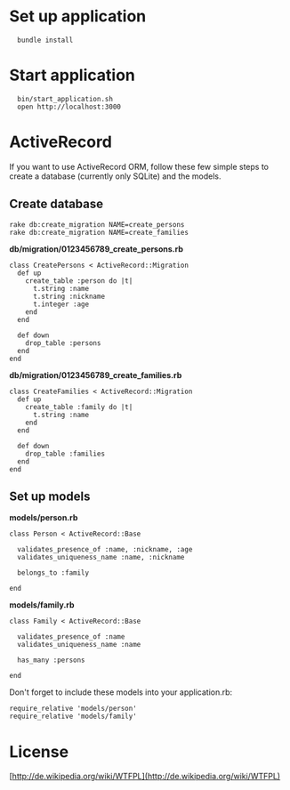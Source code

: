 # Set up application

```
  bundle install
```

# Start application

```
  bin/start_application.sh
  open http://localhost:3000
```

# ActiveRecord

If you want to use ActiveRecord ORM, follow these few simple steps to create a database (currently only SQLite) and the models.

## Create database

	rake db:create_migration NAME=create_persons
	rake db:create_migration NAME=create_families
	
**db/migration/0123456789_create_persons.rb**

	class CreatePersons < ActiveRecord::Migration
	  def up
	    create_table :person do |t|
	      t.string :name
	      t.string :nickname
	      t.integer :age
	    end
	  end
	
	  def down
	    drop_table :persons
	  end
	end

**db/migration/0123456789_create_families.rb**

	class CreateFamilies < ActiveRecord::Migration
	  def up
	    create_table :family do |t|
	      t.string :name
	    end
	  end
	
	  def down
	    drop_table :families
	  end
	end

## Set up models

**models/person.rb**

	class Person < ActiveRecord::Base

	  validates_presence_of :name, :nickname, :age
	  validates_uniqueness_name :name, :nickname

	  belongs_to :family	

	end

**models/family.rb**

	class Family < ActiveRecord::Base
	
	  validates_presence_of :name
	  validates_uniqueness_name :name
	
	  has_many :persons
	
	end

Don't forget to include these models into your application.rb:

	require_relative 'models/person'
	require_relative 'models/family'


# License

  [http://de.wikipedia.org/wiki/WTFPL](http://de.wikipedia.org/wiki/WTFPL)
